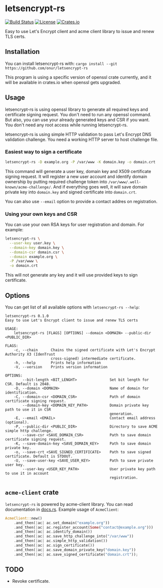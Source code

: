 # letsencrypt-rs

[![Build Status](https://secure.travis-ci.org/onur/letsencrypt-rs.svg?branch=master)](https://travis-ci.org/onur/letsencrypt-rs)
[![License](https://img.shields.io/badge/license-MIT-blue.svg)](https://raw.githubusercontent.com/onur/letsencrypt-rs/master/LICENSE)
[![Crates.io](https://img.shields.io/crates/v/letsencrypt-rs.svg)](https://crates.io/crates/letsencrypt-rs)

Easy to use Let's Encrypt client and acme client library to issue and renew
TLS certs.

## Installation

You can install letsencrypt-rs with:
`cargo install --git https://github.com/onur/letsencrypt-rs`

This program is using a specific version of openssl crate currently,
and it will be available in crates.io when openssl gets upgraded.


## Usage

letsencrypt-rs is using openssl library to generate all required keys
and certificate signing request. You don't need to run any openssl command.
But also, you can use your already generated keys and CSR if you want.
You don't need any root access while running letsencrypt-rs.

letsencrypt-rs is using simple HTTP validation to pass Let's Encrypt DNS
validation challenge. You need a working HTTP server to host challenge file.


### Easiest way to sign a certificate

```sh
letsencrypt-rs -D example.org -P /var/www -K domain.key -o domain.crt
```

This command will generate a user key, domain key and X509 certificate signing
request. It will register a new user account and identify domain ownership
by putting required challenge token into `/var/www/.well-known/acme-challenge/`.
And if everything goes well, it will save domain private key into `domain.key`
and signed certificate into `domain.crt`.

You can also use `--email` option to provide a contact addres on registration.



### Using your own keys and CSR

You can use your own RSA keys for user registration and domain. For example:

```sh
letsencrypt-rs \
  --user-key user.key \
  --domain-key domain.key \
  --domain-csr domain.csr \
  --domain example.org \
  -P /var/www \
  -o domain.crt
```

This will not generate any key and it will use provided keys to sign
certificate.


## Options

You can get list of all available options with `letsencrypt-rs --help`:

```
letsencrypt-rs 0.1.0
Easy to use Let's Encrypt client to issue and renew TLS certs

USAGE:
    letsencrypt-rs [FLAGS] [OPTIONS] --domain <DOMAIN> --public-dir <PUBLIC_DIR>

FLAGS:
    -c, --chain      Chains the signed certificate with Let's Encrypt Authority X3 (IdenTrust
                     cross-signed) intermediate certificate.
    -h, --help       Prints help information
    -V, --version    Prints version information

OPTIONS:
        --bit-length <BIT_LENGHT>               Set bit length for CSR. Default is 2048.
    -D, --domain <DOMAIN>                       Name of domain for identification.
    -C, --domain-csr <DOMAIN_CSR>               Path of domain certificate signing request.
        --domain-key <DOMAIN_KEY_PATH>          Domain private key path to use it in CSR
                                                generation.
    -E, --email <EMAIL>                         Contact email address (optional).
    -P, --public-dir <PUBLIC_DIR>               Directory to save ACME simple http challenge.
        --save-csr <SAVE_DOMAIN_CSR>            Path to save domain certificate signing request.
    -K, --save-domain-key <SAVE_DOMAIN_KEY>     Path to save domain private key.
    -o, --save-crt <SAVE_SIGNED_CERTIFICATE>    Path to save signed certificate. Default is STDOUT.
    -U, --save-user-key <SAVE_USER_KEY>         Path to save private user key.
        --user-key <USER_KEY_PATH>              User private key path to use it in account
                                                registration.
```


## `acme-client` crate

`letsencrypt-rs` is powered by acme-client library. You can read documentation
in [docs.rs](https://docs.rs/acme-client). Example usage of `AcmeClient`:

```rust
AcmeClient::new()
    .and_then(|ac| ac.set_domain("example.org"))
    .and_then(|ac| ac.register_account(Some("contact@example.org")))
    .and_then(|ac| ac.identify_domain())
    .and_then(|ac| ac.save_http_challenge_into("/var/www"))
    .and_then(|ac| ac.simple_http_validation())
    .and_then(|ac| ac.sign_certificate())
    .and_then(|ac| ac.save_domain_private_key("domain.key"))
    .and_then(|ac| ac.save_signed_certificate("domain.crt"));
```


## TODO

* Revoke certificate.
